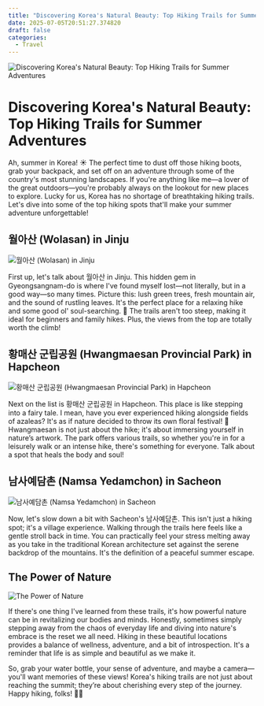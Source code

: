 ```yaml
---
title: "Discovering Korea's Natural Beauty: Top Hiking Trails for Summer Adventures"
date: 2025-07-05T20:51:27.374820
draft: false
categories:
  - Travel
---
```


![Discovering Korea's Natural Beauty: Top Hiking Trails for Summer Adventures](/images/2025-07-05-discovering-koreas-natural-beauty-top-hiking-trails-for-summer-adventures.jpg)

# Discovering Korea's Natural Beauty: Top Hiking Trails for Summer Adventures

Ah, summer in Korea! ☀️ The perfect time to dust off those hiking boots, grab your backpack, and set off on an adventure through some of the country's most stunning landscapes. If you're anything like me—a lover of the great outdoors—you're probably always on the lookout for new places to explore. Lucky for us, Korea has no shortage of breathtaking hiking trails. Let's dive into some of the top hiking spots that'll make your summer adventure unforgettable!

## 월아산 (Wolasan) in Jinju
![월아산 (Wolasan) in Jinju](/images/2025-07-05-discovering-koreas-natural-beauty-top-hiking-trails-for-summer-adventures-h2-1.jpg)


First up, let's talk about 월아산 in Jinju. This hidden gem in Gyeongsangnam-do is where I've found myself lost—not literally, but in a good way—so many times. Picture this: lush green trees, fresh mountain air, and the sound of rustling leaves. It's the perfect place for a relaxing hike and some good ol' soul-searching. 🌲 The trails aren't too steep, making it ideal for beginners and family hikes. Plus, the views from the top are totally worth the climb!

## 황매산 군립공원 (Hwangmaesan Provincial Park) in Hapcheon
![황매산 군립공원 (Hwangmaesan Provincial Park) in Hapcheon](/images/2025-07-05-discovering-koreas-natural-beauty-top-hiking-trails-for-summer-adventures-h2-2.jpg)


Next on the list is 황매산 군립공원 in Hapcheon. This place is like stepping into a fairy tale. I mean, have you ever experienced hiking alongside fields of azaleas? It's as if nature decided to throw its own floral festival! 🌸 Hwangmaesan is not just about the hike; it's about immersing yourself in nature’s artwork. The park offers various trails, so whether you're in for a leisurely walk or an intense hike, there's something for everyone. Talk about a spot that heals the body and soul!

## 남사예담촌 (Namsa Yedamchon) in Sacheon
![남사예담촌 (Namsa Yedamchon) in Sacheon](/images/2025-07-05-discovering-koreas-natural-beauty-top-hiking-trails-for-summer-adventures-h2-3.jpg)


Now, let's slow down a bit with Sacheon's 남사예담촌. This isn't just a hiking spot; it's a village experience. Walking through the trails here feels like a gentle stroll back in time. You can practically feel your stress melting away as you take in the traditional Korean architecture set against the serene backdrop of the mountains. It's the definition of a peaceful summer escape.

## The Power of Nature
![The Power of Nature](/images/2025-07-05-discovering-koreas-natural-beauty-top-hiking-trails-for-summer-adventures-h2-4.jpg)


If there's one thing I've learned from these trails, it's how powerful nature can be in revitalizing our bodies and minds. Honestly, sometimes simply stepping away from the chaos of everyday life and diving into nature's embrace is the reset we all need. Hiking in these beautiful locations provides a balance of wellness, adventure, and a bit of introspection. It's a reminder that life is as simple and beautiful as we make it.

So, grab your water bottle, your sense of adventure, and maybe a camera—you'll want memories of these views! Korea's hiking trails are not just about reaching the summit; they’re about cherishing every step of the journey. Happy hiking, folks! 🥾🌿
